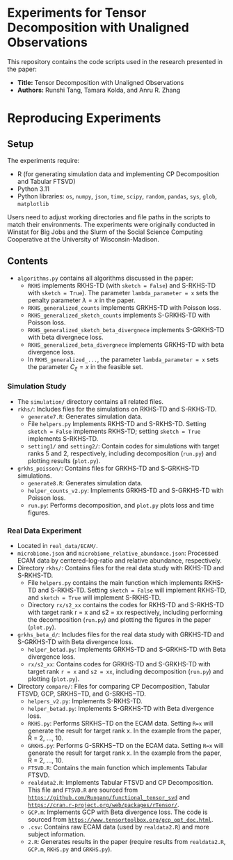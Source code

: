 # Experiments for Tensor Decomposition with Unaligned Observations

This repository contains the code scripts used in the research presented in the paper:

- **Title:** Tensor Decomposition with Unaligned Observations
- **Authors:** Runshi Tang, Tamara Kolda, and Anru R. Zhang

# Reproducing Experiments

## Setup
The experiments require:
- R (for generating simulation data and implementing CP Decomposition and Tabular FTSVD)
- Python 3.11
- Python libraries: `os`, `numpy`, `json`, `time`, `scipy`, `random`, `pandas`, `sys`, `glob`, `matplotlib`

Users need to adjust working directories and file paths in the scripts to match their environments. The experiments were originally conducted in Winstat for Big Jobs and the Slurm of the Social Science Computing Cooperative at the University of Wisconsin-Madison.

## Contents

* `algorithms.py` contains all algorithms discussed in the paper:
    - `RKHS` implements RKHS-TD (with `sketch = False`) and S-RKHS-TD with `sketch = True`). The parameter `lambda_parameter = x` sets the penalty parameter $\lambda = x$ in the paper.  
    - `RKHS_generalized_counts` implements GRKHS-TD with Poisson loss.
    - `RKHS_generalized_sketch_counts` implements S-GRKHS-TD with Poisson loss.
    - `RKHS_generalized_sketch_beta_divergnece` implements S-GRKHS-TD with beta divergnece loss.
    - `RKHS_generalized_beta_divergnece` implements GRKHS-TD with beta divergence loss.
    - In `RKHS_generalized_...`, the parameter `lambda_parameter = x` sets the parameter $C_\xi = x$ in the feasible set.

### Simulation Study

- The `simulation/` directory contains all related files.
- `rkhs/`: Includes files for the simulations on RKHS-TD and S-RKHS-TD.
  - `generate7.R`: Generates simulation data.
  - File `helpers.py` Implements RKHS-TD and S-RKHS-TD. Setting `sketch = False` implements RKHS-TD; setting `sketch = True` implements S-RKHS-TD. 
  - `setting1/` and `setting2/`: Contain codes for simulations with target ranks 5 and 2, respectively, including decomposition (`run.py`) and plotting results (`plot.py`).
- `grkhs_poisson/`: Contains files for GRKHS-TD and S-GRKHS-TD simulations.
  - `generate8.R`: Generates simulation data.
  - `helper_counts_v2.py`: Implements GRKHS-TD and S-GRKHS-TD with Poisson loss.
  - `run.py`: Performs decomposition, and `plot.py` plots loss and time figures.

### Real Data Experiment

- Located in `real_data/ECAM/`.
- `microbiome.json` and `microbiome_relative_abundance.json`: Processed ECAM data by centered-log-ratio and relative abundance, respectively.
- Directory `rkhs/`: Contains files for the real data study with RKHS-TD and S-RKHS-TD.
  - File `helpers.py` contains the main function which implements RKHS-TD and S-RKHS-TD. Setting `sketch = False` will implement RKHS-TD, and `sketch = True` will implement S-RKHS-TD. 
  - Directory `rx/s2_xx` contains the codes for RKHS-TD and S-RKHS-TD with target rank r = x and s2 = xx respectively, including performing the decomposition (`run.py`) and plotting the figures in the paper (`plot.py`). 
- `grkhs_beta_d/`: Includes files for the real data study with GRKHS-TD and S-GRKHS-TD with Beta divergence loss.
  - `helper_betad.py`: Implements GRKHS-TD and S-GRKHS-TD with Beta divergence loss.
  - `rx/s2_xx`: Contains codes for GRKHS-TD and S-GRKHS-TD with target rank `r = x` and `s2 = xx`, including decomposition (`run.py`) and plotting (`plot.py`).
- Directory `compare/`: Files for comparing CP Decomposition, Tabular FTSVD, GCP, SRKHS−TD, and G-SRKHS−TD.
  - `helpers_v2.py`: Implements S-RKHS-TD.
  - `helper_betad.py`: Implements S-GRKHS-TD with Beta divergence loss.
  - `RKHS.py`: Performs SRKHS−TD on the ECAM data. Setting `R=x` will generate the result for target rank x. In the example from the paper, R = 2, ..., 10.
  - `GRKHS.py`: Performs G-SRKHS−TD on the ECAM data. Setting `R=x` will generate the result for target rank x. In the example from the paper, R = 2, ..., 10.
  - `FTSVD.R`: Contains the main function which implements Tabular FTSVD.
  - `realdata2.R`: Implements Tabular FTSVD and CP Decomposition. This file and `FTSVD.R` are sourced from [`https://github.com/Rungang/functional_tensor_svd`](https://github.com/Rungang/functional_tensor_svd) and [`https://cran.r-project.org/web/packages/rTensor/`](https://cran.r-project.org/web/packages/rTensor/).
  - `GCP.m`: Implements GCP with Beta divergence loss. The code is sourced from [`https://www.tensortoolbox.org/gcp_opt_doc.html`](https://www.tensortoolbox.org/gcp_opt_doc.html). 
  - `.csv`: Contains raw ECAM data (used by `realdata2.R`) and more subject information. 
  - `2.R`: Generates results in the paper (require results from `realdata2.R`, `GCP.m`, `RKHS.py` and `GRKHS.py`).

